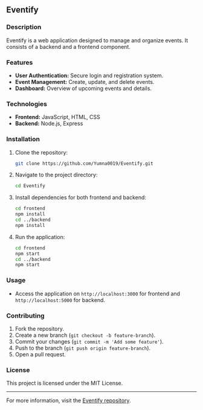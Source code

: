 ## Eventify

### Description
Eventify is a web application designed to manage and organize events. It consists of a backend and a frontend component.

### Features
- **User Authentication:** Secure login and registration system.
- **Event Management:** Create, update, and delete events.
- **Dashboard:** Overview of upcoming events and details.

### Technologies
- **Frontend:** JavaScript, HTML, CSS
- **Backend:** Node.js, Express

### Installation
1. Clone the repository:
    ```bash
    git clone https://github.com/Yumna0019/Eventify.git
    ```
2. Navigate to the project directory:
    ```bash
    cd Eventify
    ```
3. Install dependencies for both frontend and backend:
    ```bash
    cd frontend
    npm install
    cd ../backend
    npm install
    ```
4. Run the application:
    ```bash
    cd frontend
    npm start
    cd ../backend
    npm start
    ```

### Usage
- Access the application on `http://localhost:3000` for frontend and `http://localhost:5000` for backend.

### Contributing
1. Fork the repository.
2. Create a new branch (`git checkout -b feature-branch`).
3. Commit your changes (`git commit -m 'Add some feature'`).
4. Push to the branch (`git push origin feature-branch`).
5. Open a pull request.

### License
This project is licensed under the MIT License.

---

For more information, visit the [Eventify repository](https://github.com/Yumna0019/Eventify).
